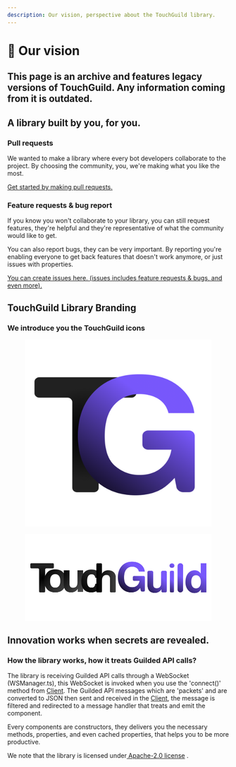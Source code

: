 ```yaml
---
description: Our vision, perspective about the TouchGuild library.
---
```


# 👀 Our vision

## This page is an archive and features legacy versions of TouchGuild. Any information coming from it is outdated.

## A library built by you, for you.

### Pull requests

We wanted to make a library where every bot developers collaborate to the project. By choosing the community, you, we're making what you like the most.

[Get started by making pull requests.](https://github.com/DinographicPixels/TouchGuild/pulls)

### Feature requests & bug report

If you know you won't collaborate to your library, you can still request features, they're helpful and they're representative of what the community would like to get.

You can also report bugs, they can be very important. By reporting you're enabling everyone to get back features that doesn't work anymore, or just issues with properties.

[You can create issues here. (issues includes feature requests & bugs, and even more).](https://github.com/DinographicPixels/TouchGuild/issues)

## TouchGuild Library Branding

### We introduce you the TouchGuild icons

<figure><img src="../.gitbook/assets/touchguild-icon.png" alt="TouchGuild Icon (mini)"><figcaption></figcaption></figure>

<figure><img src="../.gitbook/assets/touchguild-fullicon.png" alt="TouchGuild full icon, made to be pleasant to look at."><figcaption></figcaption></figure>

## Innovation works when secrets are revealed.

### How the library works, how it treats Guilded API calls?

The library is receiving Guilded API calls through a WebSocket (WSManager.ts), this WebSocket is invoked when you use the 'connect()' method from [Client](../documentation/select-version/v.0.1.6/components/client.md). The Guilded API messages which are 'packets' and are converted to JSON then sent and received in the [Client](../documentation/select-version/v.0.1.6/components/client.md), the message is filtered and redirected to a message handler that treats and emit the component.

Every components are constructors, they delivers you the necessary methods, properties, and even cached properties, that helps you to be more productive.

We note that the library is licensed under[ Apache-2.0 license](https://github.com/DinographicPixels/TouchGuild/blob/main/LICENSE) .
